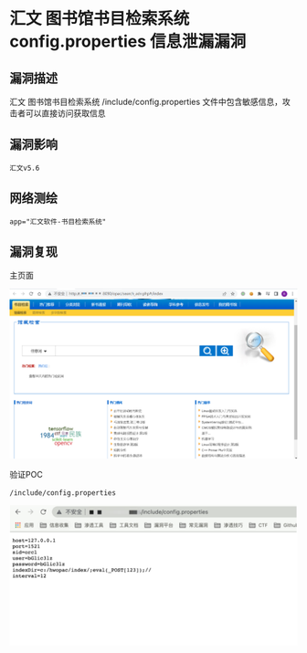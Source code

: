# 汇文 图书馆书目检索系统 config.properties 信息泄漏漏洞

## 漏洞描述

汇文 图书馆书目检索系统 /include/config.properties 文件中包含敏感信息，攻击者可以直接访问获取信息

## 漏洞影响

```
汇文v5.6
```

## 网络测绘

```
app="汇文软件-书目检索系统"
```

## 漏洞复现

主页面

![image-20220525144642895](./images/202205251446991.png)

验证POC

```
/include/config.properties
```

![image-20220525144530183](./images/202205251445229.png)